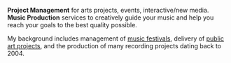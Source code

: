 ---
---
**Project Management** for arts projects, events, interactive/new media. 
**Music Production** services to creatively guide your music and help you reach your goals to the best quality possible.

My background includes management of [music festivals](https://tilde.net.au/about), delivery of [public art projects](https://compassionate-bose-8b7f73.netlify.app), and the production of many recording projects dating back to 2004. 
